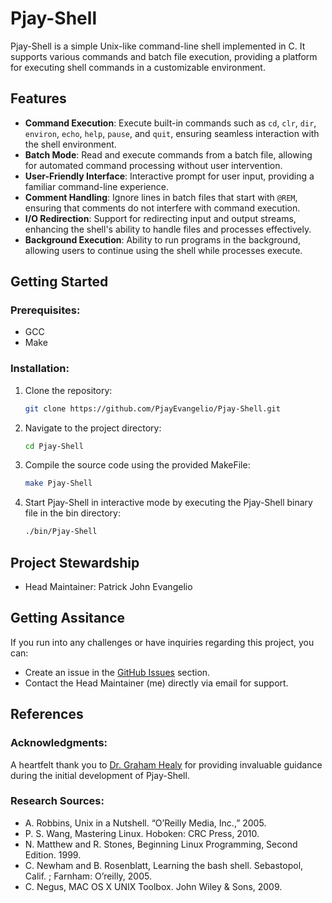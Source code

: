 # Pjay-Shell

Pjay-Shell is a simple Unix-like command-line shell implemented in C. It supports various commands and batch file execution, providing a platform for executing shell commands in a customizable environment.

## Features
- **Command Execution**: Execute built-in commands such as `cd`, `clr`, `dir`, `environ`, `echo`, `help`, `pause`, and `quit`, ensuring seamless interaction with the shell environment.
- **Batch Mode**: Read and execute commands from a batch file, allowing for automated command processing without user intervention.
- **User-Friendly Interface**: Interactive prompt for user input, providing a familiar command-line experience.
- **Comment Handling**: Ignore lines in batch files that start with `@REM`, ensuring that comments do not interfere with command execution.
- **I/O Redirection**: Support for redirecting input and output streams, enhancing the shell's ability to handle files and processes effectively.
- **Background Execution**: Ability to run programs in the background, allowing users to continue using the shell while processes execute.

## Getting Started

### Prerequisites:
- GCC
- Make

### Installation:

1. Clone the repository:
   ```bash
   git clone https://github.com/PjayEvangelio/Pjay-Shell.git

2. Navigate to the project directory:
   ```bash
   cd Pjay-Shell

3. Compile the source code using the provided MakeFile:
   ```bash
   make Pjay-Shell

4. Start Pjay-Shell in interactive mode by executing the Pjay-Shell binary file in the bin directory:
   ```bash
   ./bin/Pjay-Shell

## Project Stewardship
- Head Maintainer: Patrick John Evangelio

## Getting Assitance
If you run into any challenges or have inquiries regarding this project, you can:
- Create an issue in the [GitHub Issues](https://github.com/PjayEvangelio/Pjay-Shell/issues) section.
- Contact the Head Maintainer (me) directly via email for support.

## References

### Acknowledgments:
A heartfelt thank you to [Dr. Graham Healy](https://www.dcu.ie/computing/people/graham-healy) for providing invaluable guidance during the initial development of Pjay-Shell.

### Research Sources:
- A. Robbins, Unix in a Nutshell. “O’Reilly Media, Inc.,” 2005.
- P. S. Wang, Mastering Linux. Hoboken: CRC Press, 2010.
- N. Matthew and R. Stones, Beginning Linux Programming, Second Edition. 1999.
- C. Newham and B. Rosenblatt, Learning the bash shell. Sebastopol, Calif. ; Farnham: O’reilly, 2005.
- C. Negus, MAC OS X UNIX Toolbox. John Wiley & Sons, 2009.
